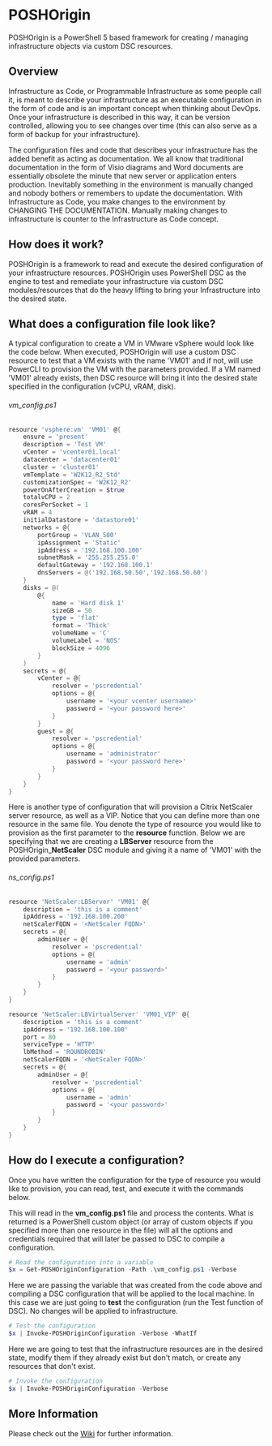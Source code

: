 # POSHOrigin
POSHOrigin is a PowerShell 5 based framework for creating / managing infrastructure objects via custom DSC resources.

## Overview
Infrastructure as Code, or Programmable Infrastructure as some people call it, is meant to describe your infrastructure as an executable configuration in the form of code and is an important concept when thinking about DevOps. Once your infrastructure is described in this way, it can be version controlled, allowing you to see changes over time (this can also serve as a form of backup for your infrastructure).

The configuration files and code that describes your infrastructure has the added benefit as acting as documentation. We all know that traditional documentation in the form of Visio diagrams and Word documents are essentially obsolete the minute that new server or application enters production. Inevitably something in the environment is manually changed and nobody bothers or remembers to update the documentation. With Infrastructure as Code, you make changes to the environment by CHANGING THE DOCUMENTATION. Manually making changes to infrastructure is counter to the Infrastructure as Code concept.

## How does it work?
POSHOrigin is a framework to read and execute the desired configuration of your infrastructure resources. POSHOrigin uses PowerShell DSC as the engine to test and remediate your infrastructure via custom DSC modules/resources that do the heavy lifting to bring your Infrastructure into the desired state.

## What does a configuration file look like?
A typical configuration to create a VM in VMware vSphere would look like the code below. When executed, POSHOrigin will use a custom DSC resource to test that a VM exists with the name 'VM01' and if not, will use PowerCLI to provision the VM with the parameters provided. If a VM named 'VM01' already exists, then DSC resource will bring it into the desired state specified in the configuration (vCPU, vRAM, disk).

###### vm_config.ps1
```PowerShell
resource 'vsphere:vm' 'VM01' @{
    ensure = 'present'
    description = 'Test VM'
    vCenter = 'vcenter01.local'
    datacenter = 'datacenter01'
    cluster = 'cluster01'
    vmTemplate = 'W2K12_R2_Std'
    customizationSpec = 'W2K12_R2'
    powerOnAfterCreation = $true
    totalvCPU = 2
    coresPerSocket = 1
    vRAM = 4
    initialDatastore = 'datastore01'
    networks = @{
        portGroup = 'VLAN_500'
        ipAssignment = 'Static'
        ipAddress = '192.168.100.100'
        subnetMask = '255.255.255.0'
        defaultGateway = '192.168.100.1'
        dnsServers = @('192.168.50.50','192.168.50.60')
    }
    disks = @(
        @{
            name = 'Hard disk 1'
            sizeGB = 50
            type = 'flat'
            format = 'Thick'
            volumeName = 'C'
            volumeLabel = 'NOS'
            blockSize = 4096
        }
    )
    secrets = @{
        vCenter = @{
            resolver = 'pscredential'
            options = @{
                username = '<your vcenter username>'
                password = '<your password here>'
            }
        }
        guest = @{
            resolver = 'pscredential'
            options = @{
                username = 'administrator'
                password = '<your password here>'
            }
        }
    }
}
```

Here is another type of configuration that will provision a Citrix NetScaler server resource, as well as a VIP. Notice that you can define more than one resource in the same file. You denote the type of resource you would like to provision as the first parameter to the **resource** function. Below we are specifying that we are creating a **LBServer** resource from the POSHOrigin_**NetScaler** DSC module and giving it a name of 'VM01' with the provided parameters.

###### ns_config.ps1

```PowerShell
resource 'NetScaler:LBServer' 'VM01' @{
    description = 'this is a comment'
    ipAddress = '192.168.100.200'
    netScalerFQDN = '<NetScaler FQDN>'
    secrets = @{
        adminUser = @{
            resolver = 'pscredential'
            options = @{
                username = 'admin'
                password = '<your password>'
            }
        }
    }
}

resource 'NetScaler:LBVirtualServer' 'VM01_VIP' @{
    description = 'this is a comment'    
    ipAddress = '192.168.100.100'
    port = 80
    serviceType = 'HTTP'
    lbMethod = 'ROUNDROBIN'
    netScalerFQDN = '<NetScaler FQDN>'
    secrets = @{
        adminUser = @{
            resolver = 'pscredential'
            options = @{
                username = 'admin'
                password = '<your password>'
            }
        }
    }
}
```

## How do I execute a configuration?
Once you have written the configuration for the type of resource you would like to provision, you can read, test, and execute it with the commands below.

This will read in the **vm_config.ps1** file and process the contents. What is returned is a PowerShell custom object (or array of custom objects if you specified more than one resource in the file) will all the options and credentials required that will later be passed to DSC to compile a configuration.

```PowerShell
# Read the configuration into a variable
$x = Get-POSHOriginConfiguration -Path .\vm_config.ps1 -Verbose
```

Here we are passing the variable that was created from the code above and compiling a DSC configuration that will be applied to the local machine. In this case we are just going to **test** the configuration (run the Test function of DSC). No changes will be applied to infrastructure.

```PowerShell
# Test the configuration
$x | Invoke-POSHOriginConfiguration -Verbose -WhatIf
```

Here we are going to test that the infrastructure resources are in the desired state, modify them if they already exist but don't match, or create any resources that don't exist.
```PowerShell
# Invoke the configuration
$x | Invoke-POSHOriginConfiguration -Verbose
```

## More Information
Please check out the [Wiki](https://github.com/devblackops/POSHOrigin/wiki) for further information.
